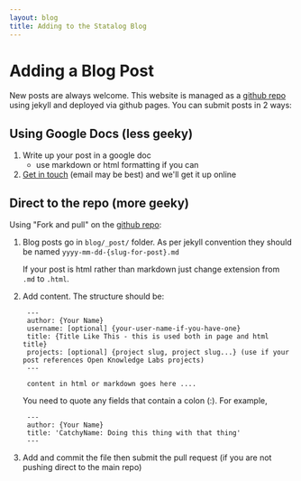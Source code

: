 ```yaml
---
layout: blog
title: Adding to the Statalog Blog
---
```


# Adding a Blog Post

New posts are always welcome. This website is managed as a [github repo][repo] using jekyll and deployed via github pages. You can submit posts in 2 ways:

## Using Google Docs (less geeky)

1. Write up your post in a google doc
   * use markdown or html formatting if you can
2. [Get in touch][contact] (email may be best) and we'll get it up online

## Direct to the repo (more geeky)

Using "Fork and pull" on the [github repo][repo]:

[repo]: https://github.com/statalog/statalog.github.com
[contact]: /contact/

1. Blog posts go in `blog/_post/` folder. As per jekyll convention they should be
   named `yyyy-mm-dd-{slug-for-post}.md`

   If your post is html rather than markdown just change extension from `.md` to `.html`.

2. Add content. The structure should be:

        ---
        author: {Your Name}
        username: [optional] {your-user-name-if-you-have-one}
        title: {Title Like This - this is used both in page and html title}
        projects: [optional] {project slug, project slug...} (use if your post references Open Knowledge Labs projects)
        ---

        content in html or markdown goes here ....

   You need to quote any fields that contain a colon (:). For example,

        ---
        author: {Your Name}
        title: 'CatchyName: Doing this thing with that thing'
        ---

3. Add and commit the file then submit the pull request (if you are not pushing direct to the main repo)
